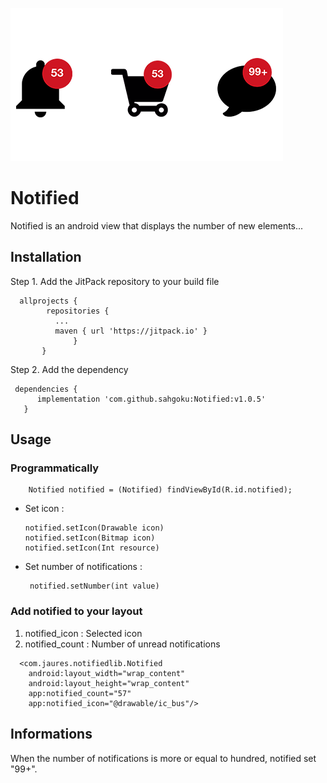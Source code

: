 
![alt text](https://github.com/sahgoku/Notified/blob/master/cover.png "Message")


# Notified
Notified is an android view that displays the number of new elements...

## Installation

Step 1. Add the JitPack repository to your build file
         
      allprojects {
            repositories {
              ...
              maven { url 'https://jitpack.io' }
                  }
           }
            
 Step 2. Add the dependency
 
     dependencies {
	      implementation 'com.github.sahgoku:Notified:v1.0.5'
	   }
        
## Usage


### Programmatically

        Notified notified = (Notified) findViewById(R.id.notified);

  * Set icon :

	    notified.setIcon(Drawable icon)
	    notified.setIcon(Bitmap icon)
	    notified.setIcon(Int resource)

 * Set number of notifications : 
   		
	    notified.setNumber(int value)

### Add notified to your layout
<ol>
<li>notified_icon : Selected icon </li>
<li>notified_count : Number of unread notifications</li>
</ol>

      <com.jaures.notifiedlib.Notified
        android:layout_width="wrap_content"
        android:layout_height="wrap_content"
        app:notified_count="57"
        app:notified_icon="@drawable/ic_bus"/>
	
## Informations
When the number of notifications is more or equal to hundred, notified set "99+". 


